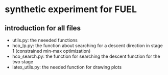 # synthetic experiment for FUEL

## introduction for all files

* utils.py: the neeeded functions
* hco_lp.py: the function about searching for a descent direction in stage 1 (constrained min-max optimization)
* hco_search.py: the function for searching the descent function for the two stage
* latex_utils.py: the needed function for drawing plots
